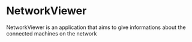 # NetworkViewer
NetworkViewer is an application that aims to give informations about the connected machines on the network
